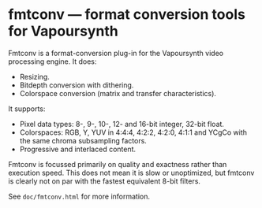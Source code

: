 ﻿fmtconv — format conversion tools for Vapoursynth
=================================================

Fmtconv is a format-conversion plug-in for the Vapoursynth video processing engine.
It does:
* Resizing.
* Bitdepth conversion with dithering.
* Colorspace conversion (matrix and transfer characteristics).

It supports:
* Pixel data types: 8-, 9-, 10-, 12- and 16-bit integer, 32-bit float.
* Colorspaces: RGB, Y, YUV in 4:4:4, 4:2:2, 4:2:0, 4:1:1 and YCgCo with the same chroma subsampling factors.
* Progressive and interlaced content.

Fmtconv is focussed primarily on quality and exactness rather than execution speed.
This does not mean it is slow or unoptimized, but fmtconv is clearly not on par with the fastest equivalent 8-bit filters.

See `doc/fmtconv.html` for more information.

